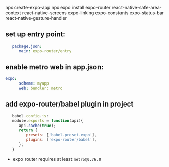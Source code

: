npx create-expo-app
npx expo install expo-router react-native-safe-area-context react-native-screens expo-linking expo-constants expo-status-bar react-native-gesture-handler
## set up entry point: 
``` yaml
   package.json:
      main: expo-router/entry
```
## enable metro web in app.json:
``` yaml
expo: 
      scheme: myapp
      web: bundler: metro
```

## add expo-router/babel plugin in project
``` javascript
   babel.config.js:
   module.exports = function(api){
      api.cache(true);
      return {
         presets: ['babel-preset-expo'],
         plugins: ['expo-router/babel'],
      };
   }
```

* expo router requires at least `metro@0.76.0`


